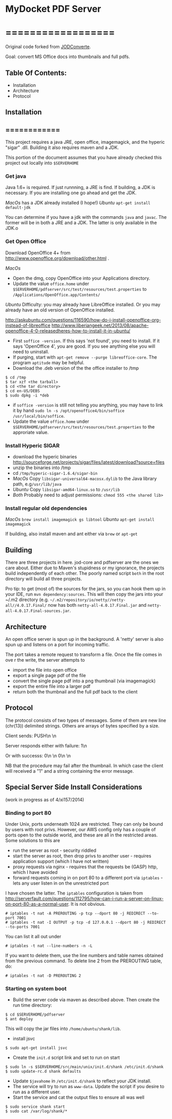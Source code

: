 # MyDocket PDF Server
# ==================

Original code forked from [JODConverte](https://github.com/mirkonasato/jodconverter).

Goal: convert MS Office docs into thumbnails and full pdfs.


## Table Of Contents:

* Installation
* Architecture
* Protocol


## Installation
## ============

This project requires a java JRE, open office, imagemagick, and the hyperic "sigar" .dll.  Building it also requires maven and a JDK.

This portion of the document assumes that you have already checked this project out locally into `$SERVERHOME`

### Get java

Java 1.6+ is required.  If just runnning, a JRE is find.  If building, a JDK is necessary.  If you are installing one go ahead and get the JDK.

*MacOs* has a JDK already installed (I hope!)
*Ubuntu* `apt-get install default-jdk`

You can determine if you have a jdk with the commands `java` and `javac`.  The former will be in both a JRE and a JDK.  The latter is only available in the JDK.o

### Get Open Office

Download OpenOffice 4+ from http://www.openoffice.org/download/other.html .

*MacOs* 
 - Open the dmg, copy OpenOffice into your Applications directory.  
 - Update the value `office.home` under `$SERVERHOME/pdfserver/src/test/resources/test.properties` to `/Applications/OpenOffice.app/Contents/`

*Ubuntu*
Difficulty: you may already have LibreOffice installed. Or you may already have an old version of OpenOffice installed.

http://askubuntu.com/questions/116590/how-do-i-install-openoffice-org-instead-of-libreoffice
http://www.liberiangeek.net/2013/08/apache-openoffice-4-0-releasedheres-how-to-install-it-in-ubuntu/
 - First `soffice -version`.  If this says 'not found', you need to install. If it says 'OpenOffice 4', you are good.  If you see anything else you will need to uninstall.
 - If purging, start with `apt-get remove --purge libreoffice-core`.  The program `aptitude` may be helpful.
 - Download the .deb version of the the office installer to /tmp
```
$ cd /tmp
$ tar xzf <the tarball>
$ cd <the tar directory>
$ cd en-US/DEBS
$ sudo dpkg -i *deb
```
 - if `soffice -version` is still not telling you anything, you may have to link it by hand `sudo ln -s /opt/openoffice4/bin/soffice /usr/local/bin/soffice`.
 - Update the value `office.home` under `$SERVERHOME/pdfserver/src/test/resources/test.properties` to the approriate value.

### Install Hyperic SIGAR
 - download the hyperic binaries http://sourceforge.net/projects/sigar/files/latest/download?source=files
 - unzip the binaries into /tmp
 - cd `/tmp/hyperic-sigar-1.6.4/sigar-bin`
 - *MacOs* Copy `libsigar-universal64-macosx.dylib` to the Java library path, e.g`/usr/lib/java`
 - *Ubuntu* Copy `libsigar-amd64-linux.so` to `/usr/lib`
 - *Both* Probably need to adjust permissions: `chmod 555 <the shared lib>`

### Install regular old dependencies
*MacOs* `brew install imagemagick gs libtool`
*Ubuntu* `apt-get install imagemagick`

If building, also install maven and ant either via `brew` or `apt-get`

## Building

There are three projects in here.  jod-core and pdfserver are the ones we care about.  Either due to Maven's stupidness or my ignorance, the projects build independently of each other.  The poorly named script `both` in the root directory will build all three projects.

Pro tip: to get (most of)  the sources for the jars, so you can hook them up in your IDE, run `mvn dependency:sources`.  This will then copy the jars into your ~/.m2 directory (e.g. `~/.m2/repository/io/netty//netty-all//4.0.17.Final/` now has both `netty-all-4.0.17.Final.jar` and `netty-all-4.0.17.Final-sources.jar`.

## Architecture

An open office server is spun up in the background.  A 'netty' server is also spun up and listens on a port for incoming traffic.

The port takes a remote request to transform a file.  Once the file comes in ove r the write, the server attempts to
- import the file into open office
- export a single page pdf of the file
- convert the single page pdf into a png thumbnail (via imagemagick)
- export the entire file into a larger pdf
- return both the thumbnail and the full pdf back to the client


## Protocol

The protocol consists of two types of messages. Some of them are new line (chr(13)) delimited strings.  Others are arrays of bytes specified by a size.

Client sends:
PUSH\n
<file size in bytes as a string>\n
<file contents>

Server responds either with failure:
1\n
<rest of connection is error message>

Or with successs:
0\n
<thumbnail size in bytes are string>\n
<thumbnail data>
0\n
<full file size in bytes are string>\n
<full file data>

NB that the procedure may fail after the thumbnail.  In which case the client will received a "1" and a string containing the error message.

## Special Server Side Install Considerations

(work in progress as of 4/xi157/2014)

### Binding to port 80
Under Unix, ports underneath 1024 are restricted.  They can only be bound by users with root privs. However, our AWS config only has a couple of ports open to the outside world, and these are all in the restricted areas.  Some solutions to this are

- run the server as root - security riddled
- start the server as root, then drop privs to another user - requires application support (which I have not written)
- proxy requests via nginx - requires that the requests be (GASP) http, which I have avoided
- forward requests coming in on port 80 to a different port via `iptables` - lets any user listen in on the unrestricted port

I have chosen the latter.  The `iptables` configuration is taken from http://serverfault.com/questions/112795/how-can-i-run-a-server-on-linux-on-port-80-as-a-normal-user.  It is not obvious.

```
# iptables -t nat -A PREROUTING -p tcp --dport 80 -j REDIRECT --to-port 7001
# iptables -t nat -I OUTPUT -p tcp -d 127.0.0.1 --dport 80 -j REDIRECT --to-ports 7001
```

You can list it all out under

```
# iptables -t nat --line-numbers -n -L
```

If you want to delete them, use the line numbers and table names obtained from the previous command.  To delete line 2 from the PREROUTING table, do:
```
# iptables -t nat -D PREROUTING 2
```

### Starting on system boot

- Build the server code via maven as described above.  Then create the run time directory:

```
$ cd $SERVERHOME/pdfserver
$ ant deploy
```

This will copy the jar files into `/home/ubuntu/shank/lib`.

- install jsvc

```
$ sudo apt-get install jsvc
```

- Create the `init.d` script link and set to run on start

```
$ sudo ln -s $SERVERHOME/src/main/unix/init.d/shank /etc/init.d/shank
$ sudo update-rc.d shank defaults
```

- Update `$javahome` in `/etc/init.d/shank` to reflect your JDK install.
- The service will try to run as `www-data`.  Update the script if you desire to run as a different user.
- Start the service and cat the output files to ensure all was well
```
$ sudo service shank start
$ sudo cat /var/log/shank/*
```
